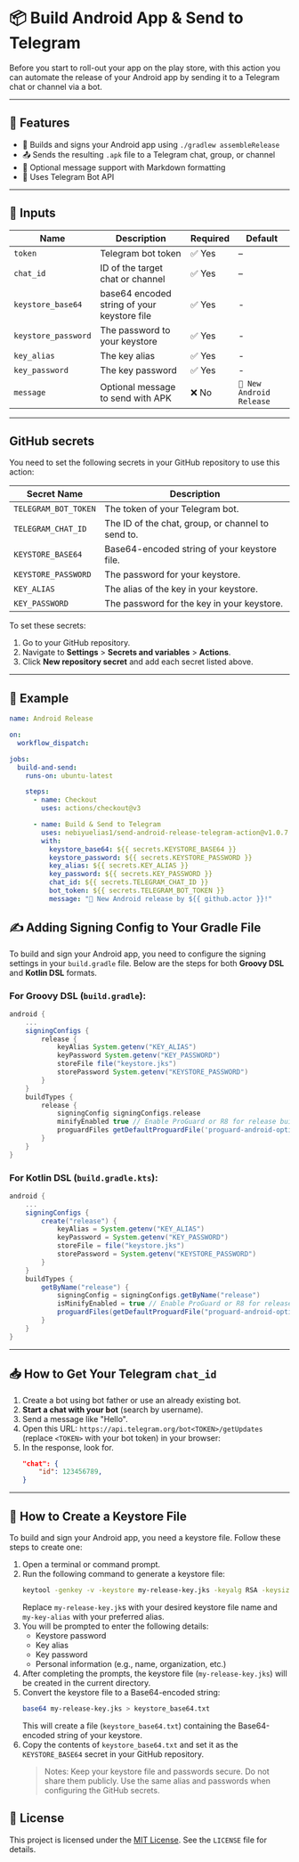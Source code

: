 # 📦 Build Android App & Send to Telegram

Before you start to roll-out your app on the play store, with this action you can automate the release of your Android app by sending
it to a Telegram chat or channel via a bot. 

---

## 🚀 Features

- 🔨 Builds and signs your Android app using `./gradlew assembleRelease`
- 📤 Sends the resulting `.apk` file to a Telegram chat, group, or channel
- 💬 Optional message support with Markdown formatting
- 🔐 Uses Telegram Bot API

---

## 🔧 Inputs

| Name      | Description                        | Required | Default                    |
|-----------|------------------------------------|----------|----------------------------|
| `token`   | Telegram bot token                 | ✅ Yes   | –                          |
| `chat_id` | ID of the target chat or channel   | ✅ Yes   | –                          |
| `keystore_base64` | base64 encoded string of your keystore file  | ✅ Yes   | -   |
| `keystore_password` | The password to your keystore  | ✅ Yes   | -   |
| `key_alias` | The key alias  | ✅ Yes   | -   |
| `key_password` | The key password  | ✅ Yes   | -   |
| `message` | Optional message to send with APK  | ❌ No    | `🚀 New Android Release`   |

---

## GitHub secrets
You need to set the following secrets in your GitHub repository to use this action:

| Secret Name          | Description                                      |
|----------------------|--------------------------------------------------|
| `TELEGRAM_BOT_TOKEN` | The token of your Telegram bot.                  |
| `TELEGRAM_CHAT_ID`   | The ID of the chat, group, or channel to send to.|
| `KEYSTORE_BASE64`    | Base64-encoded string of your keystore file.     |
| `KEYSTORE_PASSWORD`  | The password for your keystore.                  |
| `KEY_ALIAS`          | The alias of the key in your keystore.           |
| `KEY_PASSWORD`       | The password for the key in your keystore.       |

To set these secrets:
1. Go to your GitHub repository.
2. Navigate to **Settings** > **Secrets and variables** > **Actions**.
3. Click **New repository secret** and add each secret listed above.

---

## 📸 Example

```yaml
name: Android Release

on:
  workflow_dispatch:

jobs:
  build-and-send:
    runs-on: ubuntu-latest

    steps:
      - name: Checkout
        uses: actions/checkout@v3

      - name: Build & Send to Telegram
        uses: nebiyuelias1/send-android-release-telegram-action@v1.0.7
        with:
          keystore_base64: ${{ secrets.KEYSTORE_BASE64 }}
          keystore_password: ${{ secrets.KEYSTORE_PASSWORD }}
          key_alias: ${{ secrets.KEY_ALIAS }}
          key_password: ${{ secrets.KEY_PASSWORD }}
          chat_id: ${{ secrets.TELEGRAM_CHAT_ID }}
          bot_token: ${{ secrets.TELEGRAM_BOT_TOKEN }}
          message: "🚀 New Android release by ${{ github.actor }}!"
```

## ✍️ Adding Signing Config to Your Gradle File

To build and sign your Android app, you need to configure the signing settings in your `build.gradle` file. Below are the steps for both **Groovy DSL** and **Kotlin DSL** formats.

### For Groovy DSL (`build.gradle`):
```gradle
android {
    ...
    signingConfigs {
        release {
            keyAlias System.getenv("KEY_ALIAS")
            keyPassword System.getenv("KEY_PASSWORD")
            storeFile file("keystore.jks")
            storePassword System.getenv("KEYSTORE_PASSWORD")
        }
    }
    buildTypes {
        release {
            signingConfig signingConfigs.release
            minifyEnabled true // Enable ProGuard or R8 for release builds
            proguardFiles getDefaultProguardFile('proguard-android-optimize.txt'), 'proguard-rules.pro'
        }
    }
}
```

### For Kotlin DSL (`build.gradle.kts`):

```gradle
android {
    ...
    signingConfigs {
        create("release") {
            keyAlias = System.getenv("KEY_ALIAS")
            keyPassword = System.getenv("KEY_PASSWORD")
            storeFile = file("keystore.jks")
            storePassword = System.getenv("KEYSTORE_PASSWORD")
        }
    }
    buildTypes {
        getByName("release") {
            signingConfig = signingConfigs.getByName("release")
            isMinifyEnabled = true // Enable ProGuard or R8 for release builds
            proguardFiles(getDefaultProguardFile("proguard-android-optimize.txt"), "proguard-rules.pro")
        }
    }
}
```

---

## 📥 How to Get Your Telegram `chat_id`

1. Create a bot using bot father or use an already existing bot. 
2. **Start a chat with your bot** (search by username).
3. Send a message like "Hello".
4. Open this URL: `https://api.telegram.org/bot<TOKEN>/getUpdates` (replace `<TOKEN>` with your bot token) in your browser:
5. In the response, look for.
    ```json
    "chat": {
        "id": 123456789,
    }
    ```

---

## 🔑 How to Create a Keystore File

To build and sign your Android app, you need a keystore file. Follow these steps to create one:

1. Open a terminal or command prompt.
2. Run the following command to generate a keystore file:
   ```bash
   keytool -genkey -v -keystore my-release-key.jks -keyalg RSA -keysize 2048 -validity 10000 -alias my-key-alias
   ```
   Replace `my-release-key.jk`s with your desired keystore file name and `my-key-alias` with your preferred alias.
3. You will be prompted to enter the following details:
   - Keystore password
   - Key alias
   - Key password
   - Personal information (e.g., name, organization, etc.)
4. After completing the prompts, the keystore file (`my-release-key.jks`) will be created in the current directory.
5. Convert the keystore file to a Base64-encoded string:
    ```bash
    base64 my-release-key.jks > keystore_base64.txt
    ```
    This will create a file (`keystore_base64.txt`) containing the Base64-encoded string of your keystore.
6. Copy the contents of `keystore_base64.txt` and set it as the `KEYSTORE_BASE64` secret in your GitHub repository.
   > Notes:
Keep your keystore file and passwords secure. Do not share them publicly.
Use the same alias and passwords when configuring the GitHub secrets.

## 📝 License

This project is licensed under the [MIT License](LICENSE). See the `LICENSE` file for details.

